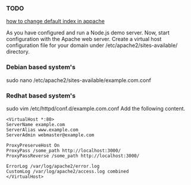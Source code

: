 ### TODO
[how to change default index in appache]( https://ubiq.co/tech-blog/how-to-change-default-index-page-in-apache/ )
<!-- ovo je samo komentar -->

As you have configured and run a Node.js demo server. Now, start configuration with the Apache web server. Create a virtual host configuration file for your domain under /etc/apache2/sites-available/ directory.

### Debian based system's 
sudo nano /etc/apache2/sites-available/example.com.conf 

### Redhat based system's 
sudo vim /etc/httpd/conf.d/example.com.conf 
Add the following content.

    <VirtualHost *:80>
    ServerName example.com
    ServerAlias www.example.com
    ServerAdmin webmaster@example.com
    
    ProxyPreserveHost On
    ProxyPass /some_path http://localhost:3000/
    ProxyPassReverse /some_path http://localhost:3000/
    
    ErrorLog /var/log/apache2/error.log
    CustomLog /var/log/apache2/access.log combined
    </VirtualHost>
